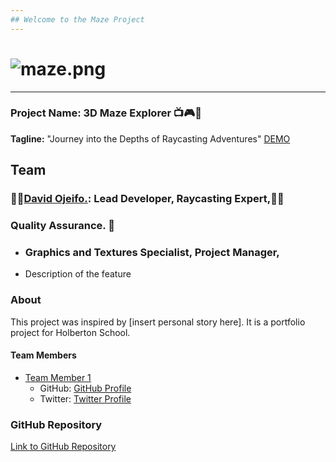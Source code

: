 ```yaml
---
## Welcome to the Maze Project
---
```


# ![maze.png](https://pbs.twimg.com/media/GBri_JNWwAAn62C?format=png&name=small)
***
### Project Name: 3D Maze Explorer :tv::video_game::dart:
**Tagline:** "Journey into the Depths of Raycasting Adventures"
[DEMO](https://x.com/king_dave0496/status/1736925344630820988?s=20)

## **Team**
### 👨‍🎓[David Ojeifo.](https://github.com/Kingvadee/alx-maze_project): Lead Developer, Raycasting Expert,👨‍💻

### Quality Assurance. :floppy_disk:
   - ### Graphics and Textures Specialist, Project Manager,
   - Description of the feature

### About

This project was inspired by [insert personal story here]. It is a portfolio project for Holberton School.

#### Team Members

- [Team Member 1](https://www.linkedin.com/in/team-member-1/)
  - GitHub: [GitHub Profile](https://github.com/team-member-1)
  - Twitter: [Twitter Profile](https://twitter.com/team-member-1)

### GitHub Repository

[Link to GitHub Repository](https://github.com/your-username/your-repo)

